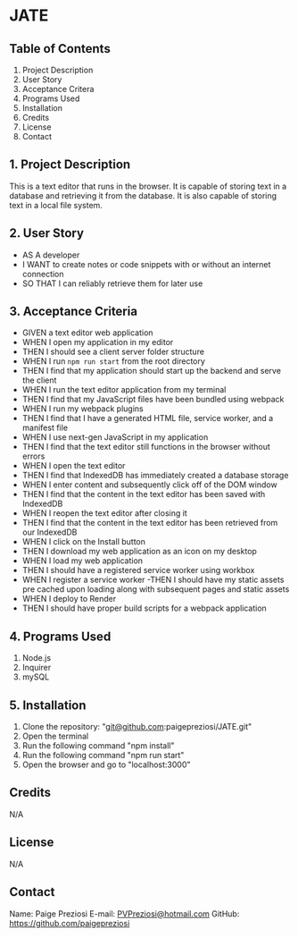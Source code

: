# JATE

## Table of Contents
1. Project Description
2. User Story
3. Acceptance Critera
4. Programs Used
5. Installation
6. Credits
7. License
8. Contact

## 1. Project Description
This is a text editor that runs in the browser. It is capable of storing text in a database and retrieving it from the database. It is also capable of storing text in a local file system. 

## 2. User Story
- AS A developer
- I WANT to create notes or code snippets with or without an internet connection
- SO THAT I can reliably retrieve them for later use

## 3. Acceptance Criteria
- GIVEN a text editor web application
- WHEN I open my application in my editor
- THEN I should see a client server folder structure
- WHEN I run `npm run start` from the root directory
- THEN I find that my application should start up the backend and serve the client
- WHEN I run the text editor application from my terminal
- THEN I find that my JavaScript files have been bundled using webpack
- WHEN I run my webpack plugins
- THEN I find that I have a generated HTML file, service worker, and a manifest file
- WHEN I use next-gen JavaScript in my application
- THEN I find that the text editor still functions in the browser without errors
- WHEN I open the text editor
- THEN I find that IndexedDB has immediately created a database storage
- WHEN I enter content and subsequently click off of the DOM window
- THEN I find that the content in the text editor has been saved with IndexedDB
- WHEN I reopen the text editor after closing it
- THEN I find that the content in the text editor has been retrieved from our IndexedDB
- WHEN I click on the Install button
- THEN I download my web application as an icon on my desktop
- WHEN I load my web application
- THEN I should have a registered service worker using workbox
- WHEN I register a service worker
-THEN I should have my static assets pre cached upon loading along with subsequent pages and static assets
- WHEN I deploy to Render
- THEN I should have proper build scripts for a webpack application



## 4. Programs Used
1. Node.js
2. Inquirer
3. mySQL

## 5. Installation
1. Clone the repository: "git@github.com:paigepreziosi/JATE.git"
2. Open the terminal
3. Run the following command "npm install"
4. Run the following command "npm run start"
5. Open the browser and go to "localhost:3000"

## Credits

N/A

## License

N/A

## Contact

Name: Paige Preziosi
E-mail: PVPreziosi@hotmail.com
GitHub: https://github.com/paigepreziosi
